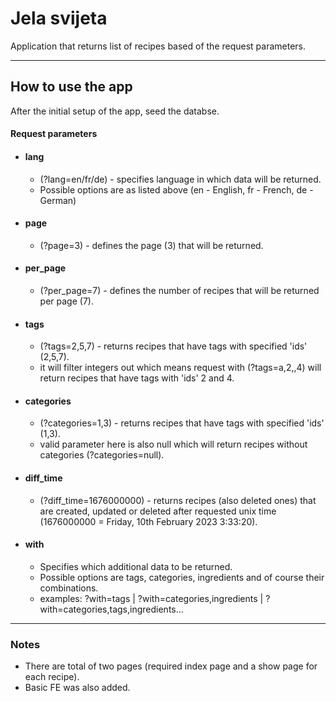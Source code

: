 # Jela svijeta

Application that returns list of recipes based of the request parameters.
___

## How to use the app

After the initial setup of the app, seed the databse.

#### Request parameters
* #### lang 
  * (?lang=en/fr/de) - specifies language in which data will be returned.
  * Possible options are as listed above (en - English, fr - French, de - German)
* #### page 
  * (?page=3) - defines the page (3) that will be returned.
* #### per_page
  * (?per_page=7) - defines the number of recipes that will be returned per page (7).
* #### tags
  * (?tags=2,5,7) - returns recipes that have tags with specified 'ids' (2,5,7).
  * it will filter integers out which means request with (?tags=a,2,,4) will return recipes that have tags with 'ids' 2 and 4.
* #### categories
  * (?categories=1,3) - returns recipes that have tags with specified 'ids' (1,3).
  * valid parameter here is also null which will return recipes without categories (?categories=null).
* #### diff_time
  * (?diff_time=1676000000) - returns recipes (also deleted ones) that are created, updated or deleted after requested unix time (1676000000 =  Friday, 10th February 2023 3:33:20).
* #### with
  * Specifies which additional data to be returned.
  * Possible options are tags, categories, ingredients and of course their combinations.
  * examples: ?with=tags | ?with=categories,ingredients | ?with=categories,tags,ingredients...
___

### Notes
* There are total of two pages (required index page and a show page for each recipe).
* Basic FE was also added.